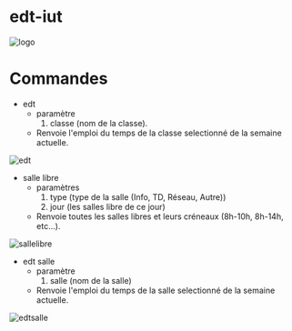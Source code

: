 # edt-iut
![logo](https://www.aht.li/3815097/logo_EDTIUT_1.png)

# Commandes
- edt
    * paramètre
        1. classe (nom de la classe).
    * Renvoie l'emploi du temps de la classe selectionné de la semaine actuelle.
  
![edt](https://www.aht.li/3815096/commandeedt_2.png)

- salle libre
  * paramètres
      1. type (type de la salle (Info, TD, Réseau, Autre))
      2. jour (les salles libre de ce jour)
  * Renvoie toutes les salles libres et leurs créneaux (8h-10h, 8h-14h, etc...).

![sallelibre](https://www.aht.li/3815099/commandesallelibre_1.png)

- edt salle
    * paramètre
        1. salle (nom de la salle)
    * Renvoie l'emploi du temps de la salle selectionné de la semaine actuelle.

![edtsalle](https://www.aht.li/3815100/commandeedtsalle_1.png)
